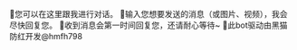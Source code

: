 💬您可以在这里跟我进行对话。
📃输入您想要发送的消息（或图片、视频），我会尽快回复您。
🏃收到消息会第一时间回复您，还请耐心等待~
                   👤此bot驱动由黑猫防红开发@hmfh798

